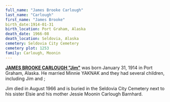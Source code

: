 ```yaml
---
full_name: "James Brooke Carlough"
last_name: "Carlough"
first_name: "James Brooke"
birth_date:1914-01-31
birth_location: Port Graham, Alaska
death_date: 1966-08
death_location: Seldovia, Alaska
cemetery: Seldovia City Cemetery
cemetery plot: 1253
family: Carlough, Moonin
---
```


[**JAMES BROOKE CARLOUGH "Jim"**](../_families/Carlough_Family.md) was born January 31, 1914 in Port Graham, Alaska. He married Minnie YAKNAK and they had several children, including Jim and ; 

Jim died in August 1966 and is buried in the Seldovia City Cemetery next to his sister Elsie and his mother Jessie Moonin Carlough Barnhard.




